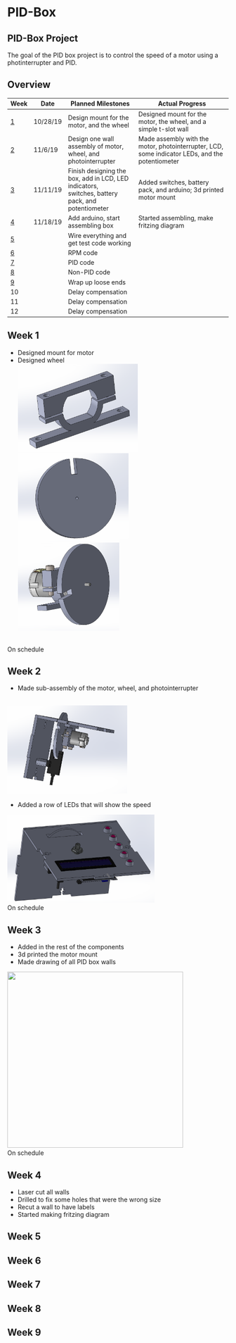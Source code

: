 # PID-Box
## PID-Box Project <!--Temporary Title-->
The goal of the PID box project is to control the speed of a motor using a photinterrupter and PID.
## Overview
|Week|Date| Planned Milestones|Actual Progress|
|----| -- | ----------------- |--------|
|<a href="https://github.com/adent11/PID-Box/blob/master/README.md#week-1">1</a>|10/28/19|Design mount for the motor, and the wheel|Designed mount for the motor, the wheel, and a simple t-slot wall|
|<a href="https://github.com/adent11/PID-Box/blob/master/README.md#week-2">2</a>|11/6/19|Design one wall assembly of motor, wheel, and <br/>photointerrupter|Made assembly with the motor, photointerrupter, LCD, some indicator LEDs, and the potentiometer|
|<a href="https://github.com/adent11/PID-Box/blob/master/README.md#week-3">3</a>|11/11/19|Finish designing the box, add in LCD, LED indicators,<br/> switches, battery pack, and potentiometer|Added switches, battery pack, and arduino; 3d printed motor mount|
|<a href="https://github.com/adent11/PID-Box/blob/master/README.md#week-4">4</a>|11/18/19|Add arduino, start assembling box|Started assembling, make fritzing diagram|
|<a href="https://github.com/adent11/PID-Box/blob/master/README.md#week-5">5</a>||Wire everything and get test code working||
|<a href="https://github.com/adent11/PID-Box/blob/master/README.md#week-6">6</a>||RPM code||
|<a href="https://github.com/adent11/PID-Box/blob/master/README.md#week-7">7</a>||PID code||
|<a href="https://github.com/adent11/PID-Box/blob/master/README.md#week-8">8</a>||Non-PID code||
|<a href="https://github.com/adent11/PID-Box/blob/master/README.md#week-9">9</a>||Wrap up loose ends||
|10||Delay compensation||
|11||Delay compensation||
|12||Delay compensation||
## Week 1
* Designed mount for motor
* Designed wheel <br/>
<IMG SRC="Media/MotorMount1.PNG" width="273" height="200"> <IMG SRC="Media/InterruptWheel1.PNG" width="252" height="200"><IMG SRC="Media/MotorAssem1.PNG" width="231" height="200">
<br/>
On schedule

## Week 2
* Made sub-assembly of the motor, wheel, and photointerrupter

<br/>
<IMG SRC="Media/PhotointerrupterMotorSubassem11-6.PNG" width="273" height="200">

* Added a row of LEDs that will show the speed

<IMG SRC="Media/PIDBoxAssem11-8.PNG" width="335" height="200">
<br/> On schedule
  
## Week 3
* Added in the rest of the components
* 3d printed the motor mount
* Made drawing of all PID box walls
<IMG SRC="Media/PIDGif.gif" width="400" height="400">
<br/> On schedule

## Week 4
* Laser cut all walls
* Drilled to fix some holes that were the wrong size
* Recut a wall to have labels
* Started making fritzing diagram
## Week 5
## Week 6
## Week 7
## Week 8
## Week 9
